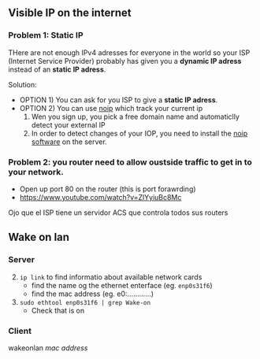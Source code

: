 ## Visible IP on the internet


### Problem 1: Static IP

THere are not enough IPv4 adresses for everyone in the world
so your ISP (Internet Service Provider) probably has given you a **dynamic IP adress** instead of an **static IP adress**.

Solution:

- OPTION 1) You can ask for you ISP to give a **static IP adress**.
- OPTION 2) You can use [noip](https://www.noip.com/es-MX) which track your current ip
  1. Wen you sign up, you pick a free domain name and automaticlly detect your external IP
  2. In order to detect changes of your IOP, you need to install the [noip software]() on the server.



### Problem 2: you router need to allow oustside traffic to get in to your network.

- Open up port 80 on the router (this is port forawrding)
- https://www.youtube.com/watch?v=ZlYyiuBc8Mc

Ojo que el ISP tiene un servidor ACS que controla todos sus routers




## Wake on lan

### Server

2. `ip link` to find informatio about available network cards
   - find the name og the ethernet enterface (eg. `enp0s31f6`)
   - find the mac address (eg. e0:............)
3. `sudo ethtool enp0s31f6 | grep Wake-on`
   - Check that is on 

### Client

wakeonlan *mac address*
